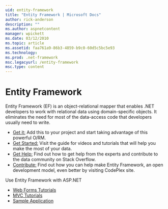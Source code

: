 ```yaml
---
uid: entity-framework
title: "Entity Framework | Microsoft Docs"
author: rick-anderson
description: ""
ms.author: aspnetcontent
manager: wpickett
ms.date: 03/12/2010
ms.topic: article
ms.assetid: faa761a9-86b3-4859-b9c0-60d5c5bc5e93
ms.technology: 
ms.prod: .net-framework
msc.legacyurl: /entity-framework
msc.type: content
---
```

Entity Framework
====================
Entity Framework (EF) is an object-relational mapper that enables .NET developers to work with relational data using domain-specific objects. It eliminates the need for most of the data-access code that developers usually need to write.


- [Get it:](https://msdn.com/data/ee712906) Add this to your project and start taking advantage of this powerful O/RM.
- [Get Started:](https://msdn.com/data/ee712907) Visit the guide for videos and tutorials that will help you make the most of your data.
- [Get Help:](https://msdn.com/data/hh913619) Find out how to get help from the experts and contribute to the data community on Stack Overflow.
- [Contribute:](http://entityframework.codeplex.com/) Find out how you can help make Entity Framework, an open development model, even better by visiting CodePlex site.


Use Entity Framework with ASP.NET

- [Web Forms Tutorials](web-forms/overview/older-versions-getting-started/getting-started-with-ef/the-entity-framework-and-aspnet-getting-started-part-1.md)
- [MVC Tutorials](mvc/overview/getting-started/getting-started-with-ef-using-mvc/creating-an-entity-framework-data-model-for-an-asp-net-mvc-application.md)
- [Sample Application](https://code.msdn.microsoft.com/ASPNET-MVC-Application-b01a9fe8)
